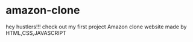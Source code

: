 # amazon-clone

hey hustlers!!!
check out my first project Amazon clone website made by HTML,CSS,JAVASCRIPT 

